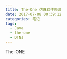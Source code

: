 ```yaml
---
title: The-One 仿真软件修改
date: 2017-07-08 00:39:12
categories: 笔记
tags:
  - Java
  - the-one
  - DTNs
---
```

The-ONE